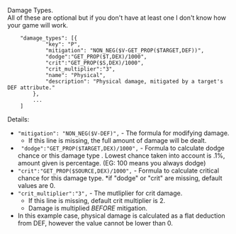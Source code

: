 Damage Types. \
All of these are optional but if you don't have at least one I don't know how your game will work.
```
	"damage_types": [{
            "key": "P",
			"mitigation": "NON_NEG($V-GET_PROP($TARGET,DEF))",
            "dodge":"GET_PROP($T,DEX)/1000",
            "crit":"GET_PROP($S,DEX)/1000",
            "crit_multiplier":"3",
			"name": "Physical",
			"description": "Physical damage, mitigated by a target's DEF attribute."
		},
        ...
    ]
```
Details:
* `"mitigation": "NON_NEG($V-DEF)",` - The formula for modifying damage.
    * If this line is missing, the full amount of damage will be dealt.
* ` "dodge":"GET_PROP($TARGET,DEX)/1000",` - Formula to calculate dodge chance or this damage type . Lowest chance taken into account is .1%, amount given is percentage. (EG: 100 means you always dodge)
* `"crit":"GET_PROP($SOURCE,DEX)/1000",` - Formula to calculate critical chance for this damage type. 
    *if "dodge" or "crit" are missing, default values are 0.
* `"crit_multiplier":"3",` - The mutliplier for crit damage.
    * If this line is missing, default crit multiplier is 2.
    * Damage is multiplied _BEFORE_ mitigation.
* In this example case, physical damage is calculated as a flat deduction from DEF, however the value cannot be lower than 0.

